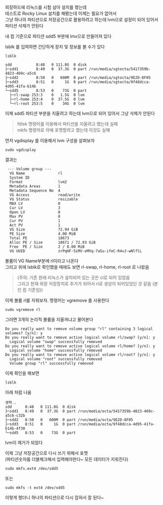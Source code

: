 외장하드에 리눅스를 시험 삼아 설치를 했는데   
테스트로 Rocky Linux 설치를 해봤는데 이제는 필요가 없어서  
그냥 하나의 파티션으로 저장공간으로 활용하려고 하는데 lvm으로 설정이 되어 있어서  
파티션 삭제가 안된다

내 컴 기준으로 파티션 sdd5 부분에 lmv으로 만들어져 있다

lsblk 를 입력하면 간단하게 장치 및 정보를 볼 수가 있다
```
lsblk
```
```
sdd           8:48   0 111.8G  0 disk 
├─sdd1        8:49   0  37.3G  0 part /run/media/sgtocta/5417359b-4823-469c-a5c6
├─sdd2        8:50   0   600M  0 part /run/media/sgtocta/9E2D-8F05
├─sdd3        8:51   0     1G  0 part /run/media/sgtocta/9f48dcca-4d95-41fa-b14b
└─sdd5        8:53   0    73G  0 part 
  ├─rl-swap 253:3    0   1.5G  0 lvm  
  ├─rl-home 253:4    0  37.5G  0 lvm  
  └─rl-root 253:5    0    34G  0 lvm  
```

이제 sdd5 파티션 부분을 지울려고 하는데 lvm으로 되어 있어서 그냥 삭제가 안된다    

> fdisk 명령어를 이용해서 파티션을 지울려고 했는데 실패  
mkfs 명령어로 아예 포맷할려고 했는데 이것도 실패  

먼저 vgdisplay 를 이용해서 lvm 구성을 살펴보자
```
sudo vgdisplay
```

결과는 
```
 --- Volume group ---
  VG Name               rl
  System ID             
  Format                lvm2
  Metadata Areas        1
  Metadata Sequence No  4
  VG Access             read/write
  VG Status             resizable
  MAX LV                0
  Cur LV                3
  Open LV               0
  Max PV                0
  Cur PV                1
  Act PV                1
  VG Size               72.94 GiB
  PE Size               4.00 MiB
  Total PE              18673
  Alloc PE / Size       18671 / 72.93 GiB
  Free  PE / Size       2 / 8.00 MiB
  VG UUID               zrPqHF-5iMV-eMVq-7a5u-ifeC-R4vJ-wNlflL
```

볼륨이 VG Name부분에 rl이라고 나온다  
그리고 위에 lsblk로 확인했을 때에도 보면 rl-swap, rl-home, rl-root 로 나왔음  

> (주의: 기존 원래 리눅스가 설치되어 있는 곳은 cl로 되어 있었음   
그리고 현재 외장 저장장치로 추가가 되어서 rl로 생성이 되어있었던 것 같음
(본인 컴 기준임))

이제 볼륨 rl를 지워보자. 명령어는 vgremove 를 사용한다
```
sudo vgremove rl
```

그러면 3개의 논리적 볼륨을 지울꺼냐고 물어본다
```
Do you really want to remove volume group "rl" containing 3 logical volumes? [y/n]: y
Do you really want to remove active logical volume rl/swap? [y/n]: y
  Logical volume "swap" successfully removed
Do you really want to remove active logical volume rl/home? [y/n]: y
  Logical volume "home" successfully removed
Do you really want to remove active logical volume rl/root? [y/n]: y
  Logical volume "root" successfully removed
  Volume group "rl" successfully removed
```

이제 확인을 해보면
```
lsblk
```

아래 처럼 나옴
```
생략..
sdd      8:48   0 111.8G  0 disk 
├─sdd1   8:49   0  37.3G  0 part /run/media/octa/5417359b-4823-469c-a5c6-c32b
├─sdd2   8:50   0   600M  0 part /run/media/octa/9E2D-8F05
├─sdd3   8:51   0     1G  0 part /run/media/octa/9f48dcca-4d95-41fa-b14b-4f30
└─sdd5   8:53   0    73G  0 part 
```
lvm이 제거가 되었다

이제 그냥 저장공간으로 다시 쓰기 위해서 포맷  
(파티션숫자를 더블체크해서 입력해야한다~ 모든 데이터가 지워진다)
```
sudo mkfs.ext4 /dev/sdd5
```

또는 
```
sudo mkfs -t ext4 /dev/sdd5
```

이렇게 했더니 하나의 파티션으로 다시 잡혀서 잘 된다~